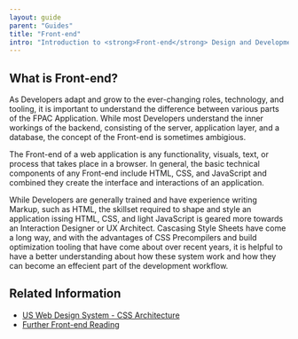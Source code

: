 ```yaml
---
layout: guide
parent: "Guides"
title: "Front-end"
intro: "Introduction to <strong>Front-end</strong> Design and Development"
---
```


## What is Front-end?

As Developers adapt and grow to the ever-changing roles, technology, and tooling, it is important to understand the difference between various parts of the FPAC Application. While most Developers understand the inner workings of the backend, consisting of the server, application layer, and a database, the concept of the Front-end is sometimes ambigious.

The Front-end of a web application is any functionality, visuals, text, or process that takes place in a browser. In general, the basic technical components of any Front-end include HTML, CSS, and JavaScript and combined they create the interface and interactions of an application.

While Developers are generally trained and have experience writing Markup, such as HTML, the skillset required to shape and style an application issing HTML, CSS, and light JavaScript is geared more towards an Interaction Designer or UX Architect. Cascasing Style Sheets have come a long way, and with the advantages of CSS Precompilers and build optimization tooling that have come about over recent years, it is helpful to have a better understanding about how these system work and how they can become an effecient part of the development workflow.

<!--There are two roles within the context of Front-end, and they overlap in a number of different areas and technologies. The Front-end Designer is a role whose purpose is to utilize User Experience Best Practices to shape the outcomes and interactions that a User has with a system. -->

## Related Information

* [US Web Design System - CSS Architecture](https://designsystem.digital.gov/)
* [Further Front-end Reading](https://frontend.18f.gov/#javascript)
